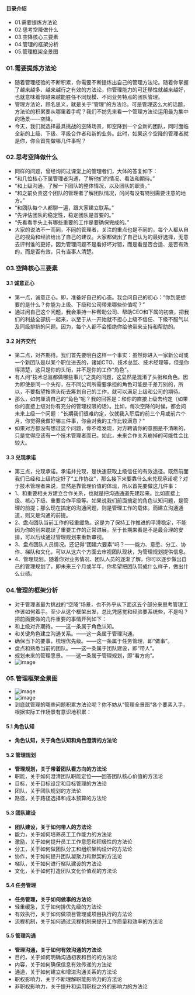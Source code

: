 #### 目录介绍
- 01.需要提炼方法论
- 02.思考空降做什么
- 03.空降核心三要素
- 04.管理的框架分析
- 05.管理框架全景图


### 01.需要提炼方法论
- 随着管理经验的不断积累，你需要不断提炼出自己的管理方法论。随着你掌握了越来越多、越来越行之有效的方法论，你管理能力的可迁移性就越来越好，也就意味着你越来越能胜任不同规模、不同业务特点的团队管理。
- 管理方法论，顾名思义，就是关于“管理”的方法论。可是管理这么大的话题，方法论的积累要从哪里着手呢？我们不妨先来看一个管理方法论运用最为集中的场景——空降。
- 今天，我们就选择最具挑战的空降场景，即空降到一个全新的团队，同时面临全新的上级、下级、平级合作者和新的业务。此时，如果这个空降的管理者就是你，你会首先做哪几件事呢？


### 02.思考空降做什么
- 同样的问题，曾经询问过课堂上的管理者们，大体的答复如下：
- “和几位核心下属管理者沟通，了解他们的情况、看法和期待。”
- “和上级沟通，了解一下团队的整体情况，以及团队的职责。”
- “和之前负责这个团队的管理者了解团队情况，问问有没有特别需要注意的地方。”
- “和团队每个人都聊一遍，跟大家建立联系。”
- “先评估团队的稳定性，稳定团队是首要的。”
- “先看看手头上有哪些重要的工作是要确保完成的。”
- 大家的说法不一而同，不同的管理者，关注的重点也是不同的，每个人都从自己的视角和经验给出了自己的建议。大家都做出了自己认为的最好选择，无意去评判谁的更好，因为管理问题不是看好坏对错，而是看是否合适、是否有效的，而是否有效，只有当事人清楚。


### 03.空降核心三要素
#### 3.1 诚意正心
- 第一点，诚意正心。即，准备好自己的心态。我会问自己的初心：“你到底想要的是什么？你能为上级、下级和公司带来哪些价值呢？”
- 通过问自己这个问题，我会秉持一种帮助公司、帮助CEO和下属的初衷，把我们的利益全部统一起来，以至于从一开始就不担心上级不信任、下级不服气以及同级排挤的问题。因为，每个人都不会拒绝你给他带来支持和帮助的。



#### 3.2 对齐交代
- 第二点，对齐期待。我们首先要明白这样一个事实：虽然你进入一家新公司或一个新团队是以某个职位进去的，诸如CTO、技术总监、技术经理等，但是你得清楚，这只是你的头衔，并不是你的工作“角色”。
- 有人问“技术总监都做哪些事儿”之类的问题，这显然是混淆了头衔和角色。因为即使是同一个头衔，在不同公司所需要承担的角色可能是千差万别的，所以，不要指望按照头衔去筹划自己的工作，就可以满足上级和公司的期待。
- 那么，如何厘清自己的“角色”呢？我的回答是：和你的直接上级去约定（如果你的直接上级对你有充分的管理权限的话）。比如，每次空降的时候，都会问未来上级一个问题：“长期我们很难约定，仅就我入职后的前三个月或前六个月，你觉得我做好哪三件事，你会对我的工作比较满意？”
- 如果对方都没有想过这个问题，你不难发现，对方聘请你的意图是不清晰的，只是觉得应该有一个技术管理者而已。如此，未来合作关系崩掉的可能性会比较大。



#### 3.3 兑现承诺
- 第三点，兑现承诺。承诺并兑现，是快速获取上级信任的有效途径。既然前面我们已经和上级约定好了“工作协议”，那么接下来要靠什么来兑现承诺呢？对于技术管理者来说，显然是靠管理价值的体现，所以首先要做这几件事：
- 1、和重要相关方建立合作关系，也就是把沟通通道先建起来。比如直接上级、核心下级、重要合作平级等。如果说我们前面搞定的角色认知问题，是管理的前提；那么现在搞定的沟通问题，则是管理工作的载体。而建立沟通通道，则又是沟通的前提。
- 2、盘点团队当前工作的轻重缓急。这是为了保持工作推进的平滑稳定，不能因为你的到来耽误了重要工作的正常进展。至于长期来看是不是最合理的安排，可以后续通过管理规划来重新审视。
- 3、盘点团队人员情况。还记得“团建六要素”吗？——能力、意愿、分工、协作、梯队和文化，可以从这六个方面去审视团队现状，为管理规划提供信息。
- 4、管理规划。随着你对业务情况、团队人员的逐渐了解，你可以逐步做出自己的管理规划了，即未来三个月或半年，你希望把团队带成什么样子，做出什么业绩。



### 04.管理的框架分析
- 对于管理者最为挑战的“空降”场景，也不外乎从下面这五个部分来思考管理工作该如何着手。至少从这个框架出发，总比凭感觉和经验要系统些，不是吗？把前面要做的几件重要的事情开列如下：
- 和上级对齐期待。——这一条属于角色认知。
- 和关键角色建立沟通关系。——这一条属于管理沟通。
- 确保当下的要事，梳理优先级。——这一条属于任务管理，即“做事”。
- 盘点和熟悉当前的团队。——这一条属于团队建设，即“带人”。
- 规划未来的管理愿景。——这一条属于管理规划，即“看方向”。
- ![image](https://static001.geekbang.org/resource/image/de/e8/de577fbff7533d6746ce9544cf674ae8.png)




### 05.管理框架全景图
- ![image](https://static001.geekbang.org/resource/image/bd/c1/bdf3a3c6a4d0e50b6c65dcdee7eb6dc1.png)
- ![image](https://static001.geekbang.org/resource/image/67/95/67a4159cabd32da3da23a9a0ef378495.png)
- 到底就管理的哪些问题积累方法论呢？你不妨从“管理全景图”各个要素入手，根据实际工作场景有意识地积累：

#### 5.1 角色认知
- **角色认知，关于角色认知和角色澄清的方法论**


#### 5.2 管理规划
- **管理规划，关于带着团队看方向的方法论**
- 职能，关于如何澄清团队职能定位——回答团队核心价值的方法论
- 目标，关于目标设定和目标管理的方法论
- 团队，关于团队规划的方法论
- 路径，关于路径选择和成本预算的方法论


#### 5.3 团队建设
- **团队建设，关于如何带人的方法论**
- 能力，关于如何培养员工工作能力的方法论
- 激励，关于如何提升员工工作意愿和积极性的方法论
- 分工，关于如何做团队分工和组织架构设计的方法论
- 协作，关于如何提升团队凝聚力和默契的方法论
- 梯队，关于如何进行梯队建设的方法论
- 文化，关于如何打造团队文化价值观的方法论


#### 5.4 任务管理
- **任务管理，关于如何做事的方法论**
- 轻重缓急，关于如何排优先级的方法论
- 有效执行，关于如何做项目管理或项目执行的方法论
- 流程机制，关于如何通过流程机制来提升工作质量和效率的方法论


#### 5.5 管理沟通
- **管理沟通，关于如何有效沟通的方法论**
- 目的，关于如何明确沟通初衷和目的的方法论
- 内容，关于如何确保信息有效传递的方法论
- 通道，关于如何建立和增进沟通关系的方法论
- 职权影响力，关于不断理解职能影响力的方法论
- 非职权影响力，关于提升和运用职权之外的影响力的方法论














